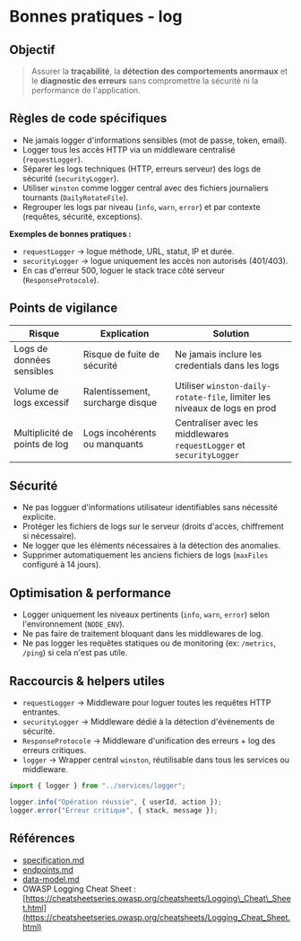 # Bonnes pratiques - log
## Objectif
> Assurer la **traçabilité**, la **détection des comportements anormaux** et le **diagnostic des erreurs** sans compromettre la sécurité ni la performance de l'application.

## Règles de code spécifiques
* Ne jamais logger d'informations sensibles (mot de passe, token, email).
* Logger tous les accès HTTP via un middleware centralisé (`requestLogger`).
* Séparer les logs techniques (HTTP, erreurs serveur) des logs de sécurité (`securityLogger`).
* Utiliser `winston` comme logger central avec des fichiers journaliers tournants (`DailyRotateFile`).
* Regrouper les logs par niveau (`info`, `warn`, `error`) et par contexte (requêtes, sécurité, exceptions).

**Exemples de bonnes pratiques :**
* `requestLogger` → logue méthode, URL, statut, IP et durée.
* `securityLogger` → logue uniquement les accès non autorisés (401/403).
* En cas d'erreur 500, loguer le stack trace côté serveur (`ResponseProtocole`).

## Points de vigilance
| Risque                        | Explication                      | Solution                                                                  |
| ----------------------------- | -------------------------------- | ------------------------------------------------------------------------- |
| Logs de données sensibles     | Risque de fuite de sécurité      | Ne jamais inclure les credentials dans les logs                           |
| Volume de logs excessif       | Ralentissement, surcharge disque | Utiliser `winston-daily-rotate-file`, limiter les niveaux de logs en prod |
| Multiplicité de points de log | Logs incohérents ou manquants    | Centraliser avec les middlewares `requestLogger` et `securityLogger`      |

## Sécurité
* Ne pas logguer d'informations utilisateur identifiables sans nécessité explicite.
* Protéger les fichiers de logs sur le serveur (droits d'accès, chiffrement si nécessaire).
* Ne logger que les éléments nécessaires à la détection des anomalies.
* Supprimer automatiquement les anciens fichiers de logs (`maxFiles` configuré à 14 jours).

## Optimisation & performance
* Logger uniquement les niveaux pertinents (`info`, `warn`, `error`) selon l'environnement (`NODE_ENV`).
* Ne pas faire de traitement bloquant dans les middlewares de log.
* Ne pas logger les requêtes statiques ou de monitoring (ex: `/metrics`, `/ping`) si cela n'est pas utile.

## Raccourcis & helpers utiles
* `requestLogger` → Middleware pour loguer toutes les requêtes HTTP entrantes.
* `securityLogger` → Middleware dédié à la détection d'événements de sécurité.
* `ResponseProtocole` → Middleware d'unification des erreurs + log des erreurs critiques.
* `logger` → Wrapper central `winston`, réutilisable dans tous les services ou middleware.

```ts
import { logger } from "../services/logger";

logger.info("Opération réussie", { userId, action });
logger.error("Erreur critique", { stack, message });
```

## Références
* [specification.md](./specification.md)
* [endpoints.md](./endpoints.md)
* [data-model.md](./data-model.md)
* OWASP Logging Cheat Sheet : [https://cheatsheetseries.owasp.org/cheatsheets/Logging\_Cheat\_Sheet.html](https://cheatsheetseries.owasp.org/cheatsheets/Logging_Cheat_Sheet.html)